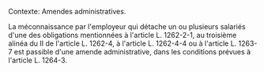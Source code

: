 Contexte: Amendes administratives.

La méconnaissance par l'employeur qui détache un ou plusieurs salariés d'une des obligations mentionnées à l'article L. 1262-2-1, au troisième alinéa du II de l'article L. 1262-4, à l'article L. 1262-4-4 ou à l'article L. 1263-7 est passible d'une amende administrative, dans les conditions prévues à l'article L. 1264-3.